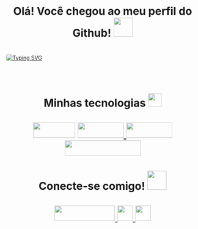 <div> 
  <h1 align="center">
    Olá! Você chegou ao meu perfil do Github! 
  <img src="https://media.giphy.com/media/HzKucfKekPlCF7CMI4/giphy.gif" width="50" height="50">
   <h1>
</div>

[![Typing SVG](https://readme-typing-svg.herokuapp.com?size=30&center=true&vCenter=true&width=1000&lines=Ol%C3%A1!+Eu+sou+Mathias+Fernandes.;Sou+desenvolvedor+Java.;E+movido+por+desafios!;Acho+que+por+essa+raz%C3%A3o+escolhi+Java+haha+%3AD)](https://git.io/typing-svg)<br>
<p align="center">
<img src="https://github-readme-stats.vercel.app/api?username=Mathias206&show_icons=true&theme=radical" alt="">
    </p>
<br>
<div> 
  <h1 align="center">
    Minhas tecnologias
    <img src="https://media.giphy.com/media/0TQQMjQgJApk7CBJmZ/giphy.gif" width="35" height="35">
    <br> <br>
   <img src="https://img.shields.io/badge/Java-ED8B00?style=for-the-badge&logo=java&logoColor=white" alt="" width="110" height="40">
    <a href="https://github.com/Mathias206/Django-blog">
    <img src="https://img.shields.io/badge/Python-3776AB?style=for-the-badge&logo=python&logoColor=white" alt="" width="120" height="40">
    </a>
    <a href="https://github.com/Mathias206/Django-blog">
    <img src="https://img.shields.io/badge/Django-092E20?style=for-the-badge&logo=django&logoColor=green" alt="" width="120" height="40">
    </a>
    <a href="https://github.com/Mathias206/linux-wallpaper-changer">
    <img src="https://img.shields.io/badge/Shell_Script-121011?style=for-the-badge&logo=gnu-bash&logoColor=white" width="199" height="40">
    </a>
   <h1>
</div>
    
 <h1 align="center">
   Conecte-se comigo!
    <img src="https://media.giphy.com/media/BFtyM3ky6Ie8zEGjO3/giphy.gif" width="50">
    <br> <br>
   <a href="https://www.linkedin.com/in/mathiasfnandes/">
   <img src="https://img.shields.io/badge/LinkedIn-0077B5?style=for-the-badge&logo=linkedin&logoColor=white" width="158" height="40">
   </a>
   <a href="https://i.imgur.com/CBNYYqD.jpg">
   <img src="https://img.shields.io/badge/Discord-7289DA?style=for-the-badge&logo=discord&logoColor=white" height="40">
   </a>
   <a href="mailto:mathiasanony@gmail.com">
       <img src="https://img.shields.io/badge/Gmail-D14836?style=for-the-badge&logo=gmail&logoColor=white" height="40">
     </a>
   <h1>
     
</div>

